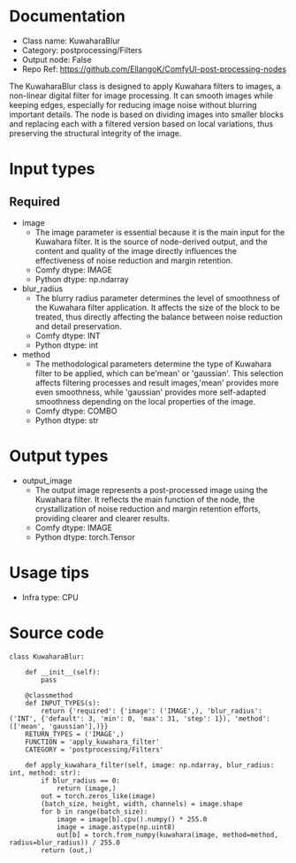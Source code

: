 # Documentation
- Class name: KuwaharaBlur
- Category: postprocessing/Filters
- Output node: False
- Repo Ref: https://github.com/EllangoK/ComfyUI-post-processing-nodes

The KuwaharaBlur class is designed to apply Kuwahara filters to images, a non-linear digital filter for image processing. It can smooth images while keeping edges, especially for reducing image noise without blurring important details. The node is based on dividing images into smaller blocks and replacing each with a filtered version based on local variations, thus preserving the structural integrity of the image.

# Input types
## Required
- image
    - The image parameter is essential because it is the main input for the Kuwahara filter. It is the source of node-derived output, and the content and quality of the image directly influences the effectiveness of noise reduction and margin retention.
    - Comfy dtype: IMAGE
    - Python dtype: np.ndarray
- blur_radius
    - The blurry radius parameter determines the level of smoothness of the Kuwahara filter application. It affects the size of the block to be treated, thus directly affecting the balance between noise reduction and detail preservation.
    - Comfy dtype: INT
    - Python dtype: int
- method
    - The methodological parameters determine the type of Kuwahara filter to be applied, which can be'mean' or 'gaussian'. This selection affects filtering processes and result images,'mean' provides more even smoothness, while 'gaussian' provides more self-adapted smoothness depending on the local properties of the image.
    - Comfy dtype: COMBO
    - Python dtype: str

# Output types
- output_image
    - The output image represents a post-processed image using the Kuwahara filter. It reflects the main function of the node, the crystallization of noise reduction and margin retention efforts, providing clearer and clearer results.
    - Comfy dtype: IMAGE
    - Python dtype: torch.Tensor

# Usage tips
- Infra type: CPU

# Source code
```
class KuwaharaBlur:

    def __init__(self):
        pass

    @classmethod
    def INPUT_TYPES(s):
        return {'required': {'image': ('IMAGE',), 'blur_radius': ('INT', {'default': 3, 'min': 0, 'max': 31, 'step': 1}), 'method': (['mean', 'gaussian'],)}}
    RETURN_TYPES = ('IMAGE',)
    FUNCTION = 'apply_kuwahara_filter'
    CATEGORY = 'postprocessing/Filters'

    def apply_kuwahara_filter(self, image: np.ndarray, blur_radius: int, method: str):
        if blur_radius == 0:
            return (image,)
        out = torch.zeros_like(image)
        (batch_size, height, width, channels) = image.shape
        for b in range(batch_size):
            image = image[b].cpu().numpy() * 255.0
            image = image.astype(np.uint8)
            out[b] = torch.from_numpy(kuwahara(image, method=method, radius=blur_radius)) / 255.0
        return (out,)
```